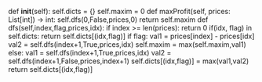 def __init__(self):
self.dicts = {}
self.maxim = 0
def maxProfit(self, prices: List[int]) -> int:
self.dfs(0,False,prices,0)
return self.maxim
def dfs(self,index,flag,prices,idx):
if index >= len(prices):
return 0
if(idx, flag) in self.dicts:
return self.dicts[(idx,flag)]
if flag:
val1 = prices[index] - prices[idx]
val2 = self.dfs(index+1,True,prices,idx)
self.maxim = max(self.maxim,val1)
else:
val1 = self.dfs(index+1,True,prices,idx)
val2 = self.dfs(index+1,False,prices,index+1)
self.dicts[(idx,flag)] = max(val1,val2)
return self.dicts[(idx,flag)]